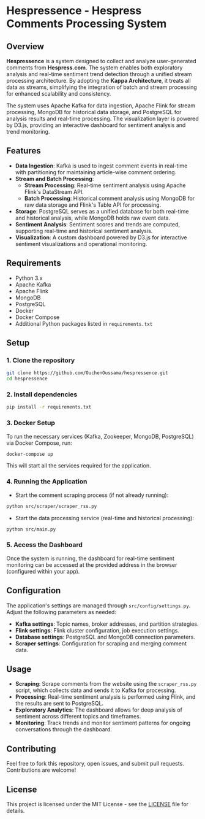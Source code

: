 # Hespressence - Hespress Comments Processing System

## Overview

**Hespressence** is a system designed to collect and analyze user-generated comments from **Hespress.com**. The system enables both exploratory analysis and real-time sentiment trend detection through a unified stream processing architecture. By adopting the **Kappa Architecture**, it treats all data as streams, simplifying the integration of batch and stream processing for enhanced scalability and consistency.

The system uses Apache Kafka for data ingestion, Apache Flink for stream processing, MongoDB for historical data storage, and PostgreSQL for analysis results and real-time processing. The visualization layer is powered by D3.js, providing an interactive dashboard for sentiment analysis and trend monitoring.

## Features

- **Data Ingestion**: Kafka is used to ingest comment events in real-time with partitioning for maintaining article-wise comment ordering.
- **Stream and Batch Processing**:
  - **Stream Processing**: Real-time sentiment analysis using Apache Flink's DataStream API.
  - **Batch Processing**: Historical comment analysis using MongoDB for raw data storage and Flink's Table API for processing.
- **Storage**: PostgreSQL serves as a unified database for both real-time and historical analysis, while MongoDB holds raw event data.
- **Sentiment Analysis**: Sentiment scores and trends are computed, supporting real-time and historical sentiment analysis.
- **Visualization**: A custom dashboard powered by D3.js for interactive sentiment visualizations and operational monitoring.

## Requirements

- Python 3.x
- Apache Kafka
- Apache Flink
- MongoDB
- PostgreSQL
- Docker
- Docker Compose
- Additional Python packages listed in `requirements.txt`

## Setup

### 1. Clone the repository

```bash
git clone https://github.com/OuchenOussama/hespressence.git
cd hespressence
```

### 2. Install dependencies

```bash
pip install -r requirements.txt
```

### 3. Docker Setup

To run the necessary services (Kafka, Zookeeper, MongoDB, PostgreSQL) via Docker Compose, run:

```bash
docker-compose up
```

This will start all the services required for the application.

### 4. Running the Application

- Start the comment scraping process (if not already running):

```bash
python src/scraper/scraper_rss.py
```

- Start the data processing service (real-time and historical processing):

```bash
python src/main.py
```

### 5. Access the Dashboard

Once the system is running, the dashboard for real-time sentiment monitoring can be accessed at the provided address in the browser (configured within your app).

## Configuration

The application's settings are managed through `src/config/settings.py`. Adjust the following parameters as needed:

- **Kafka settings**: Topic names, broker addresses, and partition strategies.
- **Flink settings**: Flink cluster configuration, job execution settings.
- **Database settings**: PostgreSQL and MongoDB connection parameters.
- **Scraper settings**: Configuration for scraping and merging comment data.

## Usage

- **Scraping**: Scrape comments from the website using the `scraper_rss.py` script, which collects data and sends it to Kafka for processing.
- **Processing**: Real-time sentiment analysis is performed using Flink, and the results are sent to PostgreSQL.
- **Exploratory Analytics**: The dashboard allows for deep analysis of sentiment across different topics and timeframes.
- **Monitoring**: Track trends and monitor sentiment patterns for ongoing conversations through the dashboard.

## Contributing

Feel free to fork this repository, open issues, and submit pull requests. Contributions are welcome!

## License

This project is licensed under the MIT License - see the [LICENSE](LICENSE) file for details.
